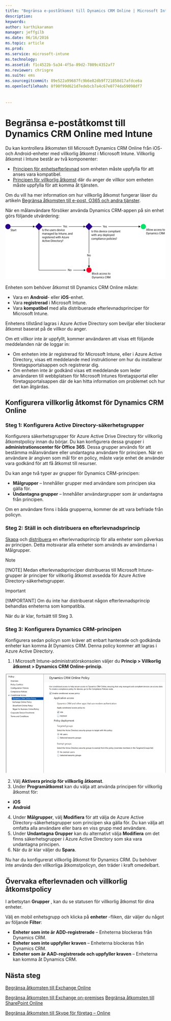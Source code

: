 ```yaml
---
title: "Begränsa e-poståtkomst till Dynamics CRM Online | Microsoft Intune"
description: 
keywords: 
author: karthikaraman
manager: jeffgilb
ms.date: 06/16/2016
ms.topic: article
ms.prod: 
ms.service: microsoft-intune
ms.technology: 
ms.assetid: f1c4522b-5a34-4f5a-89d2-7809c4352af7
ms.reviewer: chrisgre
ms.suite: ems
ms.sourcegitcommit: 89e522a99687fc9b6e82db9f721858d17afdce6a
ms.openlocfilehash: 8f90f99d621d7edebcb7a4c67e0774da59098df7


---
```


# Begränsa e-poståtkomst till Dynamics CRM Online med Intune
Du kan kontrollera åtkomsten till Microsoft Dynamics CRM Online från iOS- och Android-enheter med villkorlig åtkomst i Microsoft Intune.  Villkorlig åtkomst i Intune består av två komponenter:
* [Principen för enhetsefterlevnad](introduction-to-device-compliance-policies-in-microsoft-intune.md) som enheten måste uppfylla för att anses vara kompatibel.
* [Principen för villkorlig åtkomst](restrict-access-to-email-and-o365-services-with-microsoft-intune.md) där du anger de villkor som enheten måste uppfylla för att komma åt tjänsten.

Om du vill ha mer information om hur villkorlig åtkomst fungerar läser du artikeln [Begränsa åtkomsten till e-post, O365 och andra tjänster](restrict-access-to-email-and-o365-services-with-microsoft-intune.md).

När en målanvändare försöker använda Dynamics CRM-appen på sin enhet görs följande utvärdering:

![Diagrammet visar beslutspunkterna som används för att avgöra om en enhet har åtkomst till en tjänst eller om den blockeras](../media/mdm-ca-dynamics-crm-flow-diagram.png)

Enheten som behöver åtkomst till Dynamics CRM Online måste:
* Vara en **Android**- eller **iOS**-enhet.
* Vara **registrerad** i Microsoft Intune.
* Vara **kompatibel** med alla distribuerade efterlevnadsprinciper för Microsoft Intune.

Enhetens tillstånd lagras i Azure Active Directory som beviljar eller blockerar åtkomst baserat på de villkor du anger.

Om ett villkor inte är uppfyllt, kommer användaren att visas ett följande meddelanden när de loggar in:
* Om enheten inte är registrerad för Microsoft Intune, eller i Azure Active Directory, visas ett meddelande med instruktioner om hur du installerar företagsportalsappen och registrerar dig.
* Om enheten inte är godkänd visas ett meddelande som leder användaren till webbplatsen för Microsoft Intunes företagsportal eller företagsportalsappen där de kan hitta information om problemet och hur det kan åtgärdas.

## Konfigurera villkorlig åtkomst för Dynamics CRM Online  
### Steg 1: Konfigurera Active Directory-säkerhetsgrupper

Konfigurera säkerhetsgrupper för Azure Active Drive Directory för villkorlig åtkomstpolicy innan du börjar. Du kan konfigurera dessa grupper i **administrationscenter för Office 365**. Dessa grupper används för att bestämma målanvändare eller undantagna användare för principen. När en användare är angiven som mål för en policy, måste varje enhet de använder vara godkänd för att få åtkomst till resurser.

Du kan ange två typer av grupper för Dynamics CRM-principen:
* **Målgrupper** – Innehåller grupper med användare som principen ska gälla för.
* **Undantagna grupper** – Innehåller användargrupper som är undantagna från principen.

Om en användare finns i båda grupperna, kommer de att vara befriade från policyn.

### Steg 2: Ställ in och distribuera en efterlevnadsprincip
[Skapa](create-a-device-compliance-policy-in-microsoft-intune.md) och [distribuera](deploy-and-monitor-a-device-compliance-policy-in-microsoft-intune.md) en efterlevnadsprincip för alla enheter som påverkas av principen. Detta motsvarar alla enheter som används av användarna i Målgrupper.

> [!NOTE]
> [!NOTE] Medan efterlevnadsprinciper distribueras till Microsoft Intune-grupper är principer för villkorlig åtkomst avsedda för Azure Active Directory-säkerhetsgrupper.

> [!IMPORTANT]
> [!IMPORTANT] Om du inte har distribuerat någon efterlevnadsprincip behandlas enheterna som kompatibla.

När du är klar, fortsätt till Steg 3.
### Steg 3: Konfigurera Dynamics CRM-principen
Konfigurera sedan policyn som kräver att enbart hanterade och godkända enheter kan komma åt Dynamics CRM. Denna policy kommer att lagras i Azure Active Directory.

1.  I Microsoft Intune-administratörskonsolen väljer du **Princip > Villkorlig åtkomst > Dynamics CRM Online-princip**.

  ![Skärmbild av sidan för principer för villkorlig åtkomst för Dynamics CRM Online](../media/mdm-ca-dynamics-crm-policy-configuration.png)

2.  Välj **Aktivera princip för villkorlig åtkomst**.
3.  Under **Programåtkomst** kan du välja att använda principen för villkorlig åtkomst för:
  * **iOS**
  * **Android**
4.  Under **Målgrupper**, välj **Modifiera** för att välja de Azure Active Directory-säkerhetsgrupper som principen ska gälla för. Du kan välja att omfatta alla användare eller bara en viss grupp med användare.
5.  Under **Undantagna Grupper** kan du alternativt välja **Modifiera** om det finns säkerhetsgrupper i Azure Active Directory som ska vara undantagna principen.
6.  När du är klar väljer du **Spara**.

Nu har du konfigurerat villkorlig åtkomst för Dynamics CRM. Du behöver inte använda den villkorliga åtkomstpolicyn, den träder i kraft omedelbart.
##  Övervaka efterlevnaden och villkorlig åtkomstpolicy

I arbetsytan **Grupper** , kan du se statusen för villkorlig åtkomst för dina enheter.

Välj en mobil enhetsgrupp och klicka på **enheter** -fliken, där väljer du något av följande **Filter**:
* **Enheter som inte är ADD-registrerade** – Enheterna blockeras från Dynamics CRM.
* **Enheter som inte uppfyller kraven** – Enheterna blockeras från Dynamics CRM.
* **Enheter som är AAD-registrerade och uppfyller kraven** – Enheterna kan komma åt Dynamics CRM.

##  Nästa steg
[Begränsa åtkomsten till Exchange Online](restrict-access-to-exchange-online-with-microsoft-intune.md)

[Begränsa åtkomsten till Exchange on-premises](restrict-access-to-exchange-onpremises-with-microsoft-intune.md)
[Begränsa åtkomsten till SharePoint Online](restrict-access-to-sharepoint-online-with-microsoft-intune.md)

[Begränsa åtkomsten till Skype för företag – Online](restrict-access-to-skype-for-business-online-with-microsoft-intune.md)



<!--HONumber=Jul16_HO2-->


